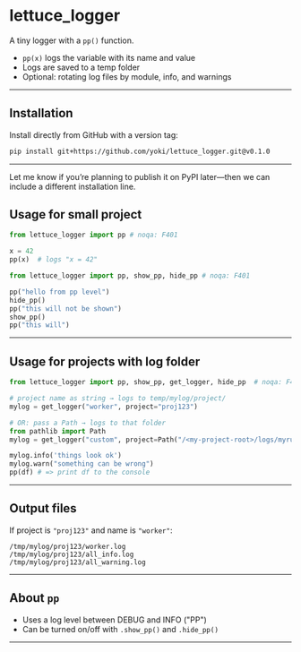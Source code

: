 


# lettuce_logger

A tiny logger with a `pp()` function.

- `pp(x)` logs the variable with its name and value
- Logs are saved to a temp folder
- Optional: rotating log files by module, info, and warnings

---

## Installation

Install directly from GitHub with a version tag:

```bash
pip install git+https://github.com/yoki/lettuce_logger.git@v0.1.0
```


---

Let me know if you’re planning to publish it on PyPI later—then we can include a different installation line.
## Usage for small project

```python
from lettuce_logger import pp # noqa: F401

x = 42
pp(x)  # logs "x = 42"
```

```python
from lettuce_logger import pp, show_pp, hide_pp # noqa: F401

pp("hello from pp level")
hide_pp()
pp("this will not be shown")
show_pp()
pp("this will")
```

---

## Usage for projects with log folder
```python
from lettuce_logger import pp, show_pp, get_logger, hide_pp  # noqa: F401

# project name as string → logs to temp/mylog/project/
mylog = get_logger("worker", project="proj123")

# OR: pass a Path → logs to that folder
from pathlib import Path
mylog = get_logger("custom", project=Path("/<my-project-root>/logs/myrun"))

mylog.info('things look ok')
mylog.warn("something can be wrong")
pp(df) # => print df to the console

```

---

## Output files

If project is `"proj123"` and name is `"worker"`:

```
/tmp/mylog/proj123/worker.log
/tmp/mylog/proj123/all_info.log
/tmp/mylog/proj123/all_warning.log
```

---

## About `pp`

- Uses a log level between DEBUG and INFO ("PP")
- Can be turned on/off with `.show_pp()` and `.hide_pp()`

---
